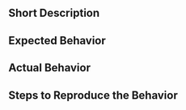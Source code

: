 ## Short Description

## Expected Behavior 

## Actual Behavior

## Steps to Reproduce the Behavior 

